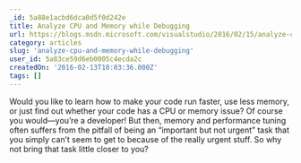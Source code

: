 ```yaml
---
_id: 5a88e1acbd6dca0d5f0d242e
title: Analyze CPU and Memory while Debugging
url: https://blogs.msdn.microsoft.com/visualstudio/2016/02/15/analyze-cpu-memory-while-debugging/
category: articles
slug: 'analyze-cpu-and-memory-while-debugging'
user_id: 5a83ce59d6eb0005c4ecda2c
createdOn: '2016-02-13T10:03:36.000Z'
tags: []
---
```


Would you like to learn how to make your code run faster, use less memory, or just find out whether your code has a CPU or memory issue? Of course you would—you’re a developer! But then, memory and performance tuning often suffers from the pitfall of being an “important but not urgent” task that you simply can’t seem to get to because of the really urgent stuff. So why not bring that task little closer to you?
